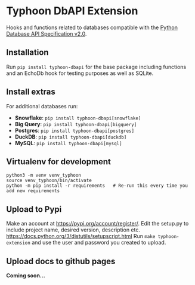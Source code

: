 # Typhoon DbAPI Extension

Hooks and functions related to databases compatible with the [Python Database API Specification v2.0](https://www.python.org/dev/peps/pep-0249/).

## Installation

Run `pip install typhoon-dbapi` for the base package including functions and an EchoDb hook for testing purposes as well as SQLite.

## Install extras

For additional databases run:

- **Snowflake**: `pip install typhoon-dbapi[snowflake]`
- **Big Query**: `pip install typhoon-dbapi[bigquery]`
- **Postgres**: `pip install typhoon-dbapi[postgres]`
- **DuckDB**: `pip install typhoon-dbapi[duckdb]`
- **MySQL**: `pip install typhoon-dbapi[mysql]`

## Virtualenv for development

```shell script
python3 -m venv venv_typhoon
source venv_typhoon/bin/activate
python -m pip install -r requirements   # Re-run this every time you add new requirements
```

## Upload to Pypi

Make an account at https://pypi.org/account/register/.
Edit the setup.py to include project name, desired version, description etc. https://docs.python.org/3/distutils/setupscript.html
Run `make typhoon-extension` and use the user and password you created to upload.

## Upload docs to github pages

**Coming soon...**
